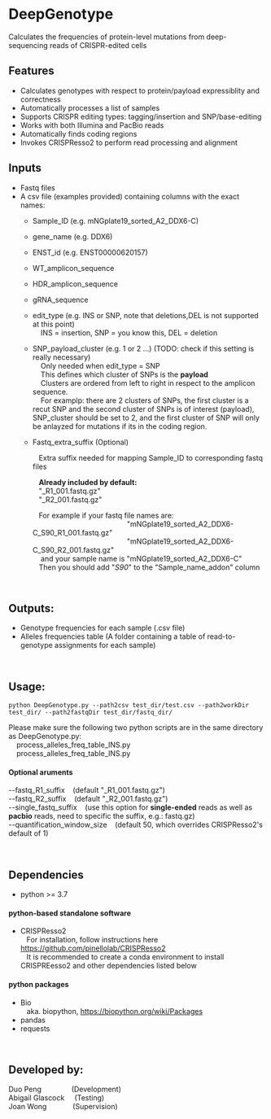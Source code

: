 # DeepGenotype
Calculates the frequencies of protein-level mutations from deep-sequencing reads of CRISPR-edited cells

## Features
- Calculates genotypes with respect to protein/payload expressiblity and correctness  
- Automatically processes a list of samples 
- Supports CRISPR editing types: tagging/insertion and SNP/base-editing  
- Works with both Illumina and PacBio reads  
- Automatically finds coding regions  
- Invokes CRISPResso2 to perform read processing and alignment   

## Inputs
- Fastq files
- A csv file (examples provided) containing columns with the exact names:
  - Sample_ID (e.g. mNGplate19_sorted_A2_DDX6-C)
  - gene_name (e.g. DDX6)  
  - ENST_id (e.g. ENST00000620157)  
  - WT_amplicon_sequence
  - HDR_amplicon_sequence
  - gRNA_sequence
  - edit_type (e.g. INS or SNP, note that deletions,DEL is not supported at this point)  
      &nbsp;&nbsp;&nbsp; INS = insertion, SNP = you know this, DEL = deletion  
  - SNP_payload_cluster (e.g. 1 or 2 ...) (TODO: check if this setting is really necessary)  
      &nbsp;&nbsp;&nbsp; Only needed when edit_type = SNP   
      &nbsp;&nbsp;&nbsp; This defines which cluster of SNPs is the **payload**  
      &nbsp;&nbsp;&nbsp; Clusters are ordered from left to right in respect to the amplicon sequence.  
      &nbsp;&nbsp;&nbsp; For examplp: there are 2 clusters of SNPs, the first cluster is a recut SNP and the second cluster of SNPs is of interest (payload), SNP_cluster should be set to 2, and the first cluster of SNP will only be anlayzed for mutations if its in the coding region. 
      
  - Fastq_extra_suffix (Optional) 
     
      &nbsp;&nbsp;&nbsp;Extra suffix needed for mapping Sample_ID to corresponding fastq files 
      
      &nbsp;&nbsp;&nbsp;**Already included by default:**  
      &nbsp;&nbsp;&nbsp;"_R1_001.fastq.gz"    
      &nbsp;&nbsp;&nbsp;"_R2_001.fastq.gz"    

      &nbsp;&nbsp;&nbsp;For example if your fastq file names are:  
      &nbsp;&nbsp;&nbsp;&nbsp;&nbsp;&nbsp;&nbsp;&nbsp;&nbsp;&nbsp;&nbsp;&nbsp;&nbsp;&nbsp;&nbsp;&nbsp;&nbsp;&nbsp;&nbsp;&nbsp;&nbsp;&nbsp;&nbsp;&nbsp;&nbsp;&nbsp;&nbsp;&nbsp;&nbsp;&nbsp;&nbsp;&nbsp;&nbsp;&nbsp;&nbsp;&nbsp;&nbsp;&nbsp;&nbsp;&nbsp;&nbsp;&nbsp;&nbsp;&nbsp;&nbsp;&nbsp; "mNGplate19_sorted_A2_DDX6-C_S90_R1_001.fastq.gz"  
      &nbsp;&nbsp;&nbsp;&nbsp;&nbsp;&nbsp;&nbsp;&nbsp;&nbsp;&nbsp;&nbsp;&nbsp;&nbsp;&nbsp;&nbsp;&nbsp;&nbsp;&nbsp;&nbsp;&nbsp;&nbsp;&nbsp;&nbsp;&nbsp;&nbsp;&nbsp;&nbsp;&nbsp;&nbsp;&nbsp;&nbsp;&nbsp;&nbsp;&nbsp;&nbsp;&nbsp;&nbsp;&nbsp;&nbsp;&nbsp;&nbsp;&nbsp;&nbsp;&nbsp;&nbsp;&nbsp; "mNGplate19_sorted_A2_DDX6-C_S90_R2_001.fastq.gz"  
      &nbsp;&nbsp;&nbsp; and your sample name is "mNGplate19_sorted_A2_DDX6-C"  
      &nbsp;&nbsp;&nbsp;Then you should add "_S90_" to the "Sample_name_addon" column  

&nbsp;
## Outputs:
- Genotype frequencies for each sample (.csv file)
- Alleles frequencies table (A folder containing a table of read-to-genotype assignments for each sample)

&nbsp;
## Usage:
```
python DeepGenotype.py --path2csv test_dir/test.csv --path2workDir test_dir/ --path2fastqDir test_dir/fastq_dir/
```
Please make sure the following two python scripts are in the same directory as DeepGenotype.py:  
 &nbsp;&nbsp;&nbsp; process_alleles_freq_table_INS.py  
 &nbsp;&nbsp;&nbsp; process_alleles_freq_table_INS.py  

#### Optional aruments
--fastq_R1_suffix &nbsp;&nbsp; (default "_R1_001.fastq.gz")  
--fastq_R2_suffix &nbsp;&nbsp; (default "_R2_001.fastq.gz")  
--single_fastq_suffix &nbsp;&nbsp; (use this option for **single-ended** reads as well as **pacbio** reads, need to specific the suffix, e.g.: fastq.gz)  
--quantification_window_size &nbsp;&nbsp; (default 50, which overrides CRISPResso2's default of 1)   

&nbsp;
## Dependencies

- python >= 3.7 

#### python-based standalone software  
- CRISPResso2  
&nbsp;&nbsp;&nbsp;For installation, follow instructions here https://github.com/pinellolab/CRISPResso2  
&nbsp;&nbsp;&nbsp;It is recommended to create a conda environment to install CRISPREesso2 and other dependencies listed below 

#### python packages  
- Bio  
&nbsp;&nbsp;&nbsp;aka. biopython, https://biopython.org/wiki/Packages
- pandas
- requests

&nbsp;
## Developed by:
Duo Peng&nbsp;&nbsp;&nbsp;&nbsp;&nbsp;&nbsp; &nbsp; &nbsp;&nbsp;&nbsp;&nbsp;&nbsp; (Development)  
Abigail Glascock &nbsp; &nbsp;                                         (Testing)  
Joan Wong &nbsp;&nbsp;&nbsp;&nbsp;&nbsp;&nbsp; &nbsp;&nbsp;&nbsp;&nbsp;      (Supervision)  
